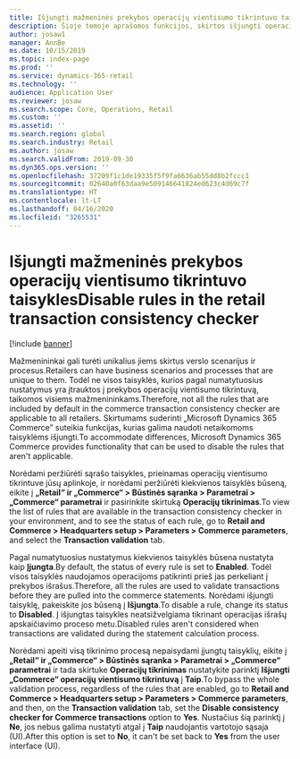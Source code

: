 ```yaml
---
title: Išjungti mažmeninės prekybos operacijų vientisumo tikrintuvo taisykles
description: Šioje temoje aprašomos funkcijos, skirtos išjungti operacijų vientisumo tikrintuvo taisykles, veikiančias „Microsoft Dynamics 365 Commerce“.
author: josaw1
manager: AnnBe
ms.date: 10/15/2019
ms.topic: index-page
ms.prod: ''
ms.service: dynamics-365-retail
ms.technology: ''
audience: Application User
ms.reviewer: josaw
ms.search.scope: Core, Operations, Retail
ms.custom: ''
ms.assetid: ''
ms.search.region: global
ms.search.industry: Retail
ms.author: josaw
ms.search.validFrom: 2019-09-30
ms.dyn365.ops.version: ''
ms.openlocfilehash: 37209f1c1de19335f5f9fa6636ab55dd8b2fccc1
ms.sourcegitcommit: 02640a0f63daa9e509146641824ed623c4d69c7f
ms.translationtype: HT
ms.contentlocale: lt-LT
ms.lasthandoff: 04/16/2020
ms.locfileid: "3265531"
---
```

# <a name="disable-rules-in-the-retail-transaction-consistency-checker"></a><span data-ttu-id="64da4-103">Išjungti mažmeninės prekybos operacijų vientisumo tikrintuvo taisykles</span><span class="sxs-lookup"><span data-stu-id="64da4-103">Disable rules in the retail transaction consistency checker</span></span> 

[!include [banner](../includes/banner.md)]

<span data-ttu-id="64da4-104">Mažmenininkai gali turėti unikalius jiems skirtus verslo scenarijus ir procesus.</span><span class="sxs-lookup"><span data-stu-id="64da4-104">Retailers can have business scenarios and processes that are unique to them.</span></span> <span data-ttu-id="64da4-105">Todėl ne visos taisyklės, kurios pagal numatytuosius nustatymus yra įtrauktos į prekybos operacijų vientisumo tikrintuvą, taikomos visiems mažmenininkams.</span><span class="sxs-lookup"><span data-stu-id="64da4-105">Therefore, not all the rules that are included by default in the commerce transaction consistency checker are applicable to all retailers.</span></span> <span data-ttu-id="64da4-106">Skirtumams suderinti „Microsoft Dynamics 365 Commerce” suteikia funkcijas, kurias galima naudoti netaikomoms taisyklėms išjungti.</span><span class="sxs-lookup"><span data-stu-id="64da4-106">To accommodate differences, Microsoft Dynamics 365 Commerce provides functionality that can be used to disable the rules that aren't applicable.</span></span>

<span data-ttu-id="64da4-107">Norėdami peržiūrėti sąrašo taisykles, prieinamas operacijų vientisumo tikrintuve jūsų aplinkoje, ir norėdami peržiūrėti kiekvienos taisyklės būseną, eikite į **„Retail“ ir „Commerce“ \> Būstinės sąranka \> Parametrai \> „Commerce“ parametrai** ir pasirinkite skirtuką **Operacijų tikrinimas**.</span><span class="sxs-lookup"><span data-stu-id="64da4-107">To view the list of rules that are available in the transaction consistency checker in your environment, and to see the status of each rule, go to **Retail and Commerce \> Headquarters setup \> Parameters \> Commerce parameters**, and select the **Transaction validation** tab.</span></span>

<span data-ttu-id="64da4-108">Pagal numatytuosius nustatymus kiekvienos taisyklės būsena nustatyta kaip **Įjungta**.</span><span class="sxs-lookup"><span data-stu-id="64da4-108">By default, the status of every rule is set to **Enabled**.</span></span> <span data-ttu-id="64da4-109">Todėl visos taisyklės naudojamos operacijoms patikrinti prieš jas perkeliant į prekybos išrašus.</span><span class="sxs-lookup"><span data-stu-id="64da4-109">Therefore, all the rules are used to validate transactions before they are pulled into the commerce statements.</span></span> <span data-ttu-id="64da4-110">Norėdami išjungti taisyklę, pakeiskite jos būseną į **Išjungta**.</span><span class="sxs-lookup"><span data-stu-id="64da4-110">To disable a rule, change its status to **Disabled**.</span></span> <span data-ttu-id="64da4-111">Į išjungtas taisykles neatsižvelgiama tikrinant operacijas išrašų apskaičiavimo proceso metu.</span><span class="sxs-lookup"><span data-stu-id="64da4-111">Disabled rules aren't considered when transactions are validated during the statement calculation process.</span></span>

<span data-ttu-id="64da4-112">Norėdami apeiti visą tikrinimo procesą nepaisydami įjungtų taisyklių, eikite į **„Retail“ ir „Commerce“ \> Būstinės sąranka \> Parametrai \> „Commerce“ parametrai** ir tada skirtuke **Operacijų tikrinimas** nustatykite parinktį **Išjungti „Commerce“ operacijų vientisumo tikrintuvą** į **Taip**.</span><span class="sxs-lookup"><span data-stu-id="64da4-112">To bypass the whole validation process, regardless of the rules that are enabled, go to **Retail and Commerce \> Headquarters setup \> Parameters \> Commerce parameters**, and then, on the **Transaction validation** tab, set the **Disable consistency checker for Commerce transactions** option to **Yes**.</span></span> <span data-ttu-id="64da4-113">Nustačius šią parinktį į **Ne**, jos nebus galima nustatyti atgal į **Taip** naudojantis vartotojo sąsaja (UI).</span><span class="sxs-lookup"><span data-stu-id="64da4-113">After this option is set to **No**, it can't be set back to **Yes** from the user interface (UI).</span></span>
